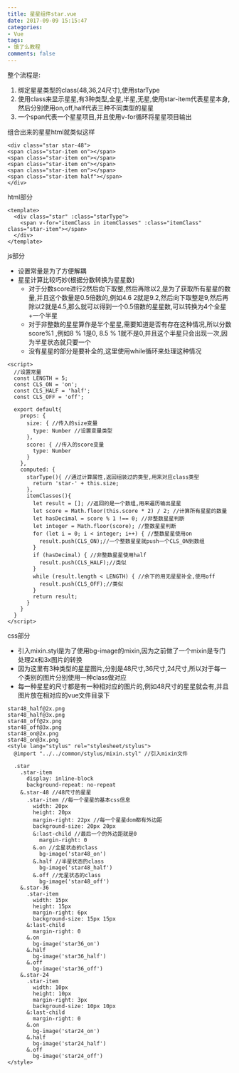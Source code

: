 ```yaml
---
title: 星星组件star.vue
date: 2017-09-09 15:15:47
categories:
- Vue
tags:
- 饿了么教程
comments: false
---
```



整个流程是:

1. 绑定星星类型的class(48,36,24尺寸),使用starType
1. 使用class来显示星星,有3种类型,全星,半星,无星,使用star-item代表星星本身,然后分别使用on,off,half代表三种不同类型的星星
1. 一个span代表一个星星项目,并且使用v-for循环将星星项目输出

组合出来的星星html就类似这样


```
<div class="star star-48">
<span class="star-item on"></span>
<span class="star-item on"></span>
<span class="star-item on"></span>
<span class="star-item on"></span>
<span class="star-item half"></span>
</div>
```

html部分

```
<template>
  <div class="star" :class="starType">
    <span v-for="itemClass in itemClasses" :class="itemClass" class="star-item"></span>
  </div>
</template>
```

js部分
- 设置常量是为了方便解耦
- 星星计算比较巧妙(根据分数转换为星星数)
    - 对于分数score进行2然后向下取整,然后再除以2,是为了获取所有星星的数量,并且这个数量是0.5倍数的,例如4.6 2就是9.2,然后向下取整是9,然后再除以2就是4.5,那么就可以得到一个0.5倍数的星星数,可以转换为4个全星+一个半星
    - 对于非整数的星星算作是半个星星,需要知道是否有存在这种情况,所以分数score%1 ,例如8 % 1是0, 8.5 % 1就不是0,并且这个半星只会出现一次,因为半星状态就只要一个
    - 没有星星的部分是要补全的,这里使用while循环来处理这种情况


```
<script>
  //设置常量
  const LENGTH = 5;
  const CLS_ON = 'on';
  const CLS_HALF = 'half';
  const CLS_OFF = 'off';

  export default{
    props: {
      size: { //传入的size变量
        type: Number //设置变量类型
      },
      score: { //传入的score变量
        type: Number
      }
    },
    computed: {
      starType(){ //通过计算属性,返回组装过的类型,用来对应class类型
        return 'star-' + this.size;
      },
      itemClasses(){
        let result = []; //返回的是一个数组,用来遍历输出星星
        let score = Math.floor(this.score * 2) / 2; //计算所有星星的数量
        let hasDecimal = score % 1 !== 0; //非整数星星判断
        let integer = Math.floor(score); //整数星星判断
        for (let i = 0; i < integer; i++) { //整数星星使用on
          result.push(CLS_ON);//一个整数星星就push一个CLS_ON到数组
        }
        if (hasDecimal) { //非整数星星使用half
          result.push(CLS_HALF);//类似
        }
        while (result.length < LENGTH) { //余下的用无星星补全,使用off
          result.push(CLS_OFF);//类似
        }
        return result;
      }
    }
  }
</script>
```

css部分
- 引入mixin.styl是为了使用bg-image的mixin,因为之前做了一个mixin是专门处理2x和3x图片的转换
- 因为这里有3种类型的星星图片,分别是48尺寸,36尺寸,24尺寸,所以对于每一个类别的图片分别使用一种class做对应
- 每一种星星的尺寸都是有一种相对应的图片的,例如48尺寸的星星就会有,并且图片放在相对应的vue文件目录下


```
star48_half@2x.png
star48_half@3x.png
star48_off@2x.png
star48_off@3x.png
star48_on@2x.png
star48_on@3x.png
<style lang="stylus" rel="stylesheet/stylus">
  @import "../../common/stylus/mixin.styl" //引入mixin文件

  .star
    .star-item
      display: inline-block
      background-repeat: no-repeat
    &.star-48 //48尺寸的星星
      .star-item //每一个星星的基本css信息
        width: 20px
        height: 20px
        margin-right: 22px //每一个星星dom都有外边距
        background-size: 20px 20px
        &:last-child //最后一个的外边距就是0
          margin-right: 0
        &.on //全星状态的class
          bg-image('star48_on')
        &.half //半星状态的class
          bg-image('star48_half')
        &.off //无星状态的class
          bg-image('star48_off')
    &.star-36
      .star-item
        width: 15px
        height: 15px
        margin-right: 6px
        background-size: 15px 15px
      &:last-child
        margin-right: 0
      &.on
        bg-image('star36_on')
      &.half
        bg-image('star36_half')
      &.off
        bg-image('star36_off')
    &.star-24
      .star-item
        width: 10px
        height: 10px
        margin-right: 3px
        background-size: 10px 10px
      &:last-child
        margin-right: 0
      &.on
        bg-image('star24_on')
      &.half
        bg-image('star24_half')
      &.off
        bg-image('star24_off')
</style>
```
